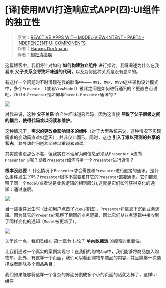 # [译]使用MVI打造响应式APP(四):UI组件的独立性

> 原文：[REACTIVE APPS WITH MODEL-VIEW-INTENT - PART4 - INDEPENDENT UI COMPONENTS](http://hannesdorfmann.com/android/mosby3-mvi-4)  
作者：[Hannes Dorfmann](http://hannesdorfmann.com)  
译者：[却把清梅嗅](https://github.com/qingmei2)  

这篇博客中，我们将针对如何 **如何构建独立组件** 进行探讨，我将阐述为什么在我看来 **父子关系会导致坏味道的代码**，以及为何这种关系是没有意义的。

有这样一个问题时不时涌现在我的脑海中—— `MVI`、`MVP`、`MVVM`这些架构设计模式中，多个`Presenter`（或者`ViewModel`）彼此之间是如何进行通讯的？更直白点说吧，`Child-Presenter`是如何与`Parent-Presenter`通讯的？

![](http://hannesdorfmann.com/images/mvi-mosby3/wtf.jpg)

对我来说，这种 **父子关系** 会产生坏味道的代码，因为这直接 **导致了父子层级之间的耦合，使得代码难以阅读和维护**。

这种情况下，**需求的更改会影响很多的组件**（对于大型系统来说，这种情况下实现需求的变动简直难如登天）；并非仅此而已，同时，这也 **引入了难以预测的共享的状态**，其导致的问题甚至难以重现和调试。

其实这也没那么不堪，但我实在不理解为何信息必须从`Presenter A`流向`Presenter B`呢？或者`Presenter`如何与另一个`Presenter`进行通信？

**根本没必要！** 什么情况下`Presenter`才会需要和`Presenter`进行直接的通讯，是什么事件发生了吗？`Presenter`根本不需要和其它的`Presenter`直接通讯，它们都观察了同一个`Model`(或者说是业务逻辑的相同部分),这就是它们如何获得变化的通知：通过底层。

![](http://hannesdorfmann.com/images/mvi-mosby3/mvp-business-logic.png)

当一些事件发生时（比如用户点击了`View1`按钮），`Presenter`将信息下沉到业务逻辑。因为其它的`Presenter`观察了相同的业务逻辑，因此它们从业务逻辑中接收到了同样变化的通知（`Model`被更新了）。

![](http://hannesdorfmann.com/images/mvi-mosby3/mvp-business-logic2.png)

关于这一点，我们已经在 [第一章节](https://github.com/qingmei2/android-programming-profile/blob/master/src/Android-MVI/%5B%E8%AF%91%5D%E4%BD%BF%E7%94%A8MVI%E6%89%93%E9%80%A0%E5%93%8D%E5%BA%94%E5%BC%8FAPP%5B%E4%B8%80%5D%3AModel%E5%B1%82%E5%88%B0%E5%BA%95%E4%BB%A3%E8%A1%A8%E4%BB%80%E4%B9%88.md) 讨论了 **单向数据流** 的原理的重要性。

让我们通过一个真实的案例实现它：在我们的购物`App`中，我们能够将商品加入购物车，此外，有这样一个页面，我们可以看到购物车商品的内容，并且能够一次选择或者删除多个商品条目：

我们如果能够将这样一个复杂的界面分割成多个小的页面的话就太棒了，这样UI组件
